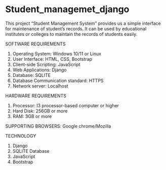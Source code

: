 # Student_managemet_django
This project “Student Management System” provides us a simple interface for maintenance of student’s records. It can be used by educational institutes or colleges to maintain the records of students easily.

SOFTWARE REQUIREMENTS
1.	Operating System: Windows 10/11 or Linux 
2.	User Interface: HTML, CSS, Bootstrap
3.	Client-side Scripting: JavaScript 
4.	Web Applications: Django
5.	Database: SQLITE 
6.	Database Communication standard: HTTPS 
7.	Network server: Localhost

HARDWARE REQUIREMENTS 
1.	Processor: I3 processor-based computer or higher
2.	Hard Disk: 256GB or more 
3.	RAM: 3GB or more

SUPPORTING BROWSERS: Google chrome/Mozilla


TECHNOLOGY 

1.	Django 
2.	SQLITE Database 
3.	JavaScript 
4.	Bootstrap

